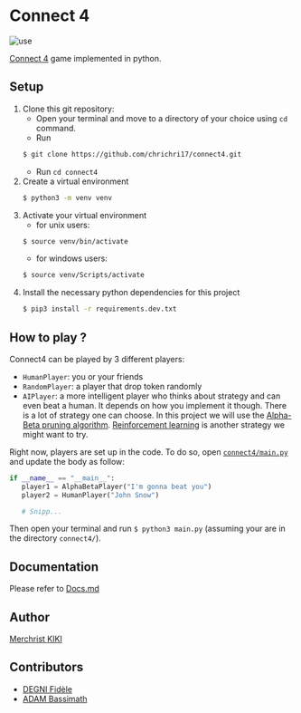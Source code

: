 # Connect 4
![use](https://img.shields.io/badge/use-Project-green) 

[Connect 4](https://en.wikipedia.org/wiki/Connect_Four) game implemented in python.

## Setup

1. Clone this git repository:
   - Open your terminal and move to a directory of your choice using `cd` command.
   - Run
   ```bash
   $ git clone https://github.com/chrichri17/connect4.git
   ```
   - Run `cd connect4`
2. Create a virtual environment
   ```bash
   $ python3 -m venv venv
   ```
3. Activate your virtual environment
   - for unix users:
   ```bash
   $ source venv/bin/activate
   ```
   - for windows users:
   ```bash
   $ source venv/Scripts/activate
   ```
4. Install the necessary python dependencies for this project
   ```bash
   $ pip3 install -r requirements.dev.txt
   ```

## How to play ?

Connect4 can be played by 3 different players:

- `HumanPlayer`: you or your friends
- `RandomPlayer`: a player that drop token randomly
- `AIPlayer`: a more intelligent player who thinks about strategy and can even beat a human. It depends on how you implement it though. There is a lot of strategy one can choose. In this project we will use the [Alpha-Beta pruning algorithm](https://en.wikipedia.org/wiki/Alpha%E2%80%93beta_pruning "{isExternal}"). [Reinforcement learning](https://en.wikipedia.org/wiki/Reinforcement_learning "{isExternal}") is another strategy we might want to try.

Right now, players are set up in the code. To do so, open [`connect4/main.py`](main.py) and update the body as follow:

```python
if __name__ == "__main__":
   player1 = AlphaBetaPlayer("I'm gonna beat you")
   player2 = HumanPlayer("John Snow")

   # Snipp...
```

Then open your terminal and run `$ python3 main.py` (assuming your are in the directory `connect4/`).

## Documentation
Please refer to [Docs.md](./Docs.md)

## Author
[Merchrist KIKI](mailto:alexismerchrist.kiki@gmail.com)

## Contributors
- [DEGNI Fidèle](mailto:defidele@gmail.com)
- [ADAM Bassimath](mailto:bassimath@gmail.com)